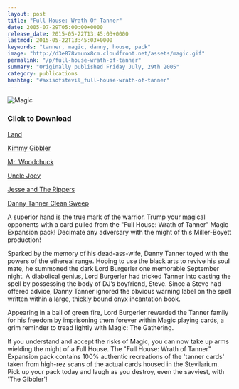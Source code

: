 ```yaml
---
layout: post
title: "Full House: Wrath Of Tanner"
date: 2005-07-29T05:00:00+0000
release_date: 2015-05-22T13:45:03+0000
lastmod: 2015-05-22T13:45:03+0000
keywords: "tanner, magic, danny, house, pack"
image: "http://d3e878vmunx8cm.cloudfront.net/assets/magic.gif"
permalink: "/p/full-house-wrath-of-tanner"
summary: "Originally published Friday July, 29th 2005"
category: publications
hashtag: "#axisofstevil_full-house-wrath-of-tanner"
---
```


[id_1]: http://d3e878vmunx8cm.cloudfront.net/assets/magic.gif "Magic"
![Magic][id_1]

### Click to Download ###

[Land](http://d3e878vmunx8cm.cloudfront.net/assets/magicland.gif "Land")

[Kimmy Gibbler](http://d3e878vmunx8cm.cloudfront.net/assets/magicgibble.gif "Kimmy Gibbler")

[Mr. Woodchuck](http://d3e878vmunx8cm.cloudfront.net/assets/magicwoodchuck.gif "Mr. Woodchuck")

[Uncle Joey](http://d3e878vmunx8cm.cloudfront.net/assets/magicjoey.gif "Uncle Joey")

[Jesse and The Rippers](http://d3e878vmunx8cm.cloudfront.net/assets/magicripper.gif "Jesse and The Rippers")

[Danny Tanner Clean Sweep](http://d3e878vmunx8cm.cloudfront.net/assets/magicdanny.gif "Danny Tanner Clean Sweep")

A superior hand is the true mark of the warrior. Trump your magical opponents with a card pulled from the "Full House: Wrath of Tanner" Magic Expansion pack! Decimate any adversary with the might of this Miller-Boyett production!

Sparked by the memory of his dead-ass-wife, Danny Tanner toyed with the powers of the ethereal range. Hoping to use the black arts to revive his soul mate, he summoned the dark Lord Burgerler one memorable September night. A diabolical genius, Lord Burgerler had tricked Tanner into casting the spell by possessing the body of DJ’s boyfriend, Steve. Since a Steve had offered advice, Danny Tanner ignored the obvious warning label on the spell written within a large, thickly bound onyx incantation book.

Appearing in a ball of green fire, Lord Burgerler rewarded the Tanner family for his freedom by imprisoning them forever within Magic playing cards, a grim reminder to tread lightly with Magic: The Gathering.

If you understand and accept the risks of Magic, you can now take up arms wielding the might of a Full House. The "Full House: Wrath of Tanner" Expansion pack contains 100% authentic recreations of the 'tanner cards' taken from high-rez scans of the actual cards housed in the Stevilarium. Pick up your pack today and laugh as you destroy, even the savviest, with 'The Gibbler'!
